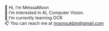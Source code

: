 👋 Hi, I’m MeissaMoon <br>
👀 I’m interested in AI, Computer Vision.<br>
🌱 I’m currently learning OCR <br>
📫 You can reach me at moonsukbin@gmail.com<br>
